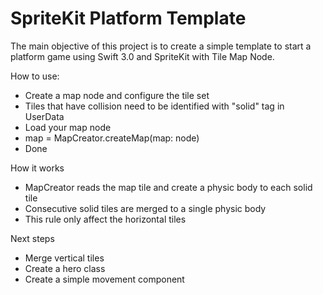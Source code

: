 # SpriteKit Platform Template

The main objective of this project is to create a simple template to start a platform game using Swift 3.0 and SpriteKit with Tile Map Node.


How to use:

- Create a map node and configure the tile set
- Tiles that have collision need to be identified with "solid" tag in UserData
- Load your map node 
- map = MapCreator.createMap(map: node)
- Done

How it works

- MapCreator reads the map tile and create a physic body to each solid tile
- Consecutive solid tiles are merged to a single physic body
- This rule only affect the horizontal tiles

Next steps

- Merge vertical tiles
- Create a hero class
- Create a simple movement component
